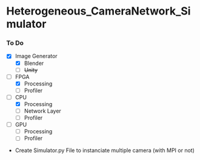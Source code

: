 # Heterogeneous_CameraNetwork_Simulator


### To Do
- [x] Image Generator
  - [x] Blender
  - [ ] ~~Unity~~
- [ ] FPGA
  - [x]  Processing
  - [ ]  Profiler
- [ ] CPU
  - [x] Processing
  - [ ] Network Layer 
  - [ ] Profiler
- [ ] GPU 
  - [ ] Processing
  - [ ] Profiler

 - Create Simulator.py File to instanciate multiple camera (with MPI or not)
